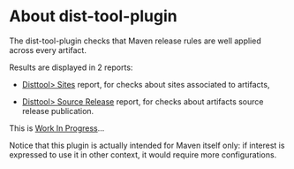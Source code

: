 About dist-tool-plugin
=====

The dist-tool-plugin checks that Maven release rules are well applied across every artifact.

Results are displayed in 2 reports:

* [Disttool> Sites][1] report, for checks about sites associated to artifacts,

* [Disttool> Source Release][2] report, for checks about artifacts source release publication.

This is [Work In Progress][3]...

Notice that this plugin is actually intended for Maven itself only: if interest is expressed to use it
in other context, it would require more configurations.

[1]: ./dist-tool-checksite.html
[2]: ./dist-tool-checksourcerelease.html
[3]: ./todo.html